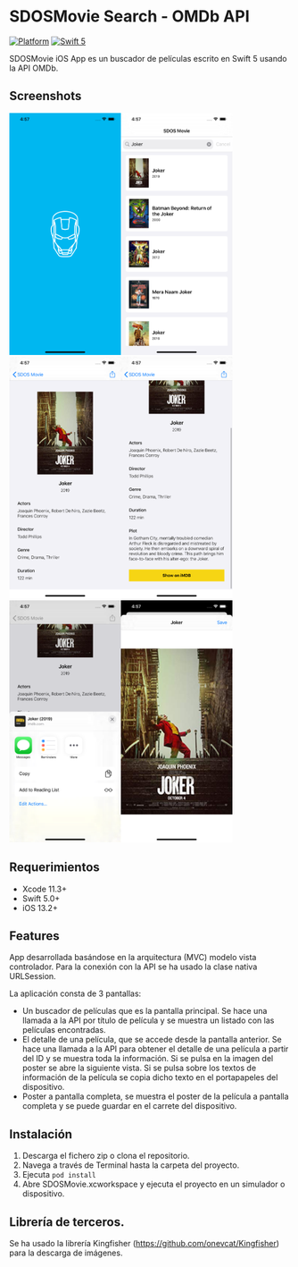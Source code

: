 # SDOSMovie Search - OMDb API

[![Platform](https://img.shields.io/cocoapods/p/DLAutoSlidePageViewController.svg?style=flat)]()
[![Swift 5](https://img.shields.io/badge/Swift-5-orange.svg?style=flat)](https://developer.apple.com/swift/)

SDOSMovie iOS App es un buscador de películas escrito en Swift 5 usando la API OMDb.

## Screenshots

<img src="images/Screen1.png" width=200 height=433><img src="images/Screen2.png" width=200 height=433><img src="images/Screen3.png" width=200 height=433><img src="images/Screen4.png" width=200 height=433><img src="images/Screen5.png" width=200 height=433><img src="images/Screen6.png" width=200 height=433>


## Requerimientos
- Xcode 11.3+
- Swift 5.0+
- iOS 13.2+

## Features
App desarrollada basándose en la arquitectura (MVC) modelo vista controlador.
Para la conexión con la API se ha usado la clase nativa URLSession.

La aplicación consta de 3 pantallas:
- Un buscador de películas que es la pantalla principal. Se hace una llamada a la API por título de película y se muestra un listado con las películas encontradas.
- El detalle de una película, que se accede desde la pantalla anterior. Se hace una llamada a la API para obtener el detalle de una película a partir del ID y se muestra toda la información. Si se pulsa en la imagen del poster se abre la siguiente vista. Si se pulsa sobre los textos de información de la película se copia dicho texto en el portapapeles del dispositivo. 
- Poster a pantalla completa, se muestra el poster de la película a pantalla completa y se puede guardar en el carrete del dispositivo.


## Instalación
1. Descarga el fichero zip o clona el repositorio.
2. Navega a través de Terminal hasta la carpeta del proyecto.
3. Ejecuta `pod install`
4. Abre SDOSMovie.xcworkspace y ejecuta el proyecto en un simulador o dispositivo.

## Librería de terceros.
Se ha usado la librería Kingfisher (https://github.com/onevcat/Kingfisher) para la descarga de imágenes.
